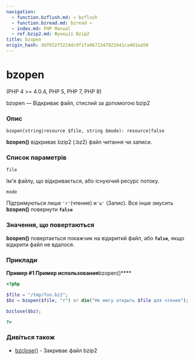 ```yaml
---
navigation:
  - function.bzflush.md: « bzflush
  - function.bzread.md: bzread »
  - index.md: PHP Manual
  - ref.bzip2.md: Функції Bzip2
title: bzopen
origin_hash: ddf652f5224dc9f1fa9671347921941ca401ea50
---
```

# bzopen

(PHP 4 >= 4.0.4, PHP 5, PHP 7, PHP 8)

bzopen — Відкриває файл, стислий за допомогою bzip2

### Опис

```methodsynopsis
bzopen(string|resource $file, string $mode): resource|false
```

**bzopen()** відкриває bzip2 (.bz2) файл читання чи записи.

### Список параметрів

`file`

Ім'я файлу, що відкривається, або існуючий ресурс потоку.

`mode`

Підтримуються лише `'r'`(чтение) и`'w'` (Запис). Все інше змусить **bzopen()** повернути **`false`**

### Значення, що повертаються

**bzopen()** повертається покажчик на відкритий файл, або **`false`**, якщо відкрити файл не вдалося.

### Приклади

**Пример #1 Пример использования**bzopen()\*\*\*\*

```php
<?php

$file = "/tmp/foo.bz2";
$bz = bzopen($file, "r") or die("Не могу открыть $file для чтения");

bzclose($bz);

?>
```

### Дивіться також

-   [bzclose()](function.bzclose.md) \- Закриває файл bzip2
